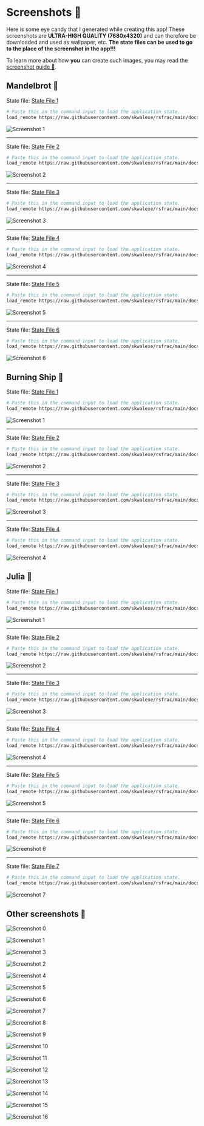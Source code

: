 # Screenshots 🌟

Here is some eye candy that I generated while creating this app!
These screenshots are **ULTRA-HIGH QUALITY (7680x4320)** and can therefore be downloaded and used as wallpaper, etc.
**The state files can be used to go to the place of the screenshot in the app!!!**

To learn more about how **you** can create such images, you may read the [screenshot guide 🔗](/taking-screenshots).

## Mandelbrot 💠

State file: [State File 1](/assets/captures/mandelbrot/mandelbrot_1.rsf)
```bash
# Paste this in the command input to load the application state.
load_remote https://raw.githubusercontent.com/skwalexe/rsfrac/main/docs/src/assets/captures/mandelbrot/mandelbrot_1.rsf
```
![Screenshot 1](/assets/captures/mandelbrot/mandelbrot_1.jpg)

---

State file: [State File 2](/assets/captures/mandelbrot/mandelbrot_2.rsf)
```bash
# Paste this in the command input to load the application state.
load_remote https://raw.githubusercontent.com/skwalexe/rsfrac/main/docs/src/assets/captures/mandelbrot/mandelbrot_2.rsf
```
![Screenshot 2](/assets/captures/mandelbrot/mandelbrot_2.jpg)

---

State file: [State File 3](/assets/captures/mandelbrot/mandelbrot_3.rsf)
```bash
# Paste this in the command input to load the application state.
load_remote https://raw.githubusercontent.com/skwalexe/rsfrac/main/docs/src/assets/captures/mandelbrot/mandelbrot_3.rsf
```
![Screenshot 3](/assets/captures/mandelbrot/mandelbrot_3.jpg)

---

State file: [State File 4](/assets/captures/mandelbrot/mandelbrot_4.rsf)
```bash
# Paste this in the command input to load the application state.
load_remote https://raw.githubusercontent.com/skwalexe/rsfrac/main/docs/src/assets/captures/mandelbrot/mandelbrot_4.rsf
```
![Screenshot 4](/assets/captures/mandelbrot/mandelbrot_4.jpg)

---

State file: [State File 5](/assets/captures/mandelbrot/mandelbrot_5.rsf)
```bash
# Paste this in the command input to load the application state.
load_remote https://raw.githubusercontent.com/skwalexe/rsfrac/main/docs/src/assets/captures/mandelbrot/mandelbrot_5.rsf
```
![Screenshot 5](/assets/captures/mandelbrot/mandelbrot_5.jpg)

---

State file: [State File 6](/assets/captures/mandelbrot/mandelbrot_6.rsf)
```bash
# Paste this in the command input to load the application state.
load_remote https://raw.githubusercontent.com/skwalexe/rsfrac/main/docs/src/assets/captures/mandelbrot/mandelbrot_6.rsf
```
![Screenshot 6](/assets/captures/mandelbrot/mandelbrot_6.jpg)

## Burning Ship 💠

State file: [State File 1](/assets/captures/burning_ship/burning_ship_1.rsf)
```bash
# Paste this in the command input to load the application state.
load_remote https://raw.githubusercontent.com/skwalexe/rsfrac/main/docs/src/assets/captures/burning_ship/burning_ship_1.rsf
```
![Screenshot 1](/assets/captures/burning_ship/burning_ship_1.jpg)

---

State file: [State File 2](/assets/captures/burning_ship/burning_ship_2.rsf)
```bash
# Paste this in the command input to load the application state.
load_remote https://raw.githubusercontent.com/skwalexe/rsfrac/main/docs/src/assets/captures/burning_ship/burning_ship_2.rsf
```
![Screenshot 2](/assets/captures/burning_ship/burning_ship_2.jpg)

---

State file: [State File 3](/assets/captures/burning_ship/burning_ship_3.rsf)
```bash
# Paste this in the command input to load the application state.
load_remote https://raw.githubusercontent.com/skwalexe/rsfrac/main/docs/src/assets/captures/burning_ship/burning_ship_3.rsf
```
![Screenshot 3](/assets/captures/burning_ship/burning_ship_3.jpg)

---

State file: [State File 4](/assets/captures/burning_ship/burning_ship_4.rsf)
```bash
# Paste this in the command input to load the application state.
load_remote https://raw.githubusercontent.com/skwalexe/rsfrac/main/docs/src/assets/captures/burning_ship/burning_ship_4.rsf
```
![Screenshot 4](/assets/captures/burning_ship/burning_ship_4.jpg)

## Julia 💠

State file: [State File 1](/assets/captures/julia/julia_1.rsf)
```bash
# Paste this in the command input to load the application state.
load_remote https://raw.githubusercontent.com/skwalexe/rsfrac/main/docs/src/assets/captures/julia/julia_1.rsf
```
![Screenshot 1](/assets/captures/julia/julia_1.jpg)

---

State file: [State File 2](/assets/captures/julia/julia_2.rsf)
```bash
# Paste this in the command input to load the application state.
load_remote https://raw.githubusercontent.com/skwalexe/rsfrac/main/docs/src/assets/captures/julia/julia_2.rsf
```
![Screenshot 2](/assets/captures/julia/julia_2.jpg)

---

State file: [State File 3](/assets/captures/julia/julia_3.rsf)
```bash
# Paste this in the command input to load the application state.
load_remote https://raw.githubusercontent.com/skwalexe/rsfrac/main/docs/src/assets/captures/julia/julia_3.rsf
```
![Screenshot 3](/assets/captures/julia/julia_3.jpg)

---

State file: [State File 4](/assets/captures/julia/julia_4.rsf)
```bash
# Paste this in the command input to load the application state.
load_remote https://raw.githubusercontent.com/skwalexe/rsfrac/main/docs/src/assets/captures/julia/julia_4.rsf
```
![Screenshot 4](/assets/captures/julia/julia_4.jpg)

---

State file: [State File 5](/assets/captures/julia/julia_5.rsf)
```bash
# Paste this in the command input to load the application state.
load_remote https://raw.githubusercontent.com/skwalexe/rsfrac/main/docs/src/assets/captures/julia/julia_5.rsf
```
![Screenshot 5](/assets/captures/julia/julia_5.jpg)

---

State file: [State File 6](/assets/captures/julia/julia_6.rsf)
```bash
# Paste this in the command input to load the application state.
load_remote https://raw.githubusercontent.com/skwalexe/rsfrac/main/docs/src/assets/captures/julia/julia_6.rsf
```
![Screenshot 6](/assets/captures/julia/julia_6.jpg)

---

State file: [State File 7](/assets/captures/julia/julia_7.rsf)
```bash
# Paste this in the command input to load the application state.
load_remote https://raw.githubusercontent.com/skwalexe/rsfrac/main/docs/src/assets/captures/julia/julia_7.rsf
```
![Screenshot 7](/assets/captures/julia/julia_7.jpg)

## Other screenshots 💠

![Screenshot 0](/assets/captures/screenshot0.jpg)

![Screenshot 1](/assets/captures/screenshot1.jpg)

![Screenshot 3](/assets/captures/screenshot3.jpg)

![Screenshot 2](/assets/captures/screenshot2.jpg)

![Screenshot 4](/assets/captures/screenshot4.jpg)

![Screenshot 5](/assets/captures/screenshot5.jpg)

![Screenshot 6](/assets/captures/screenshot6.jpg)

![Screenshot 7](/assets/captures/screenshot7.jpg)

![Screenshot 8](/assets/captures/screenshot8.jpg)

![Screenshot 9](/assets/captures/screenshot9.jpg)

![Screenshot 10](/assets/captures/screenshot10.jpg)

![Screenshot 11](/assets/captures/screenshot11.jpg)

![Screenshot 12](/assets/captures/screenshot12.jpg)

![Screenshot 13](/assets/captures/screenshot13.jpg)

![Screenshot 14](/assets/captures/screenshot14.jpg)

![Screenshot 15](/assets/captures/screenshot15.jpg)

![Screenshot 16](/assets/captures/screenshot16.jpg)
